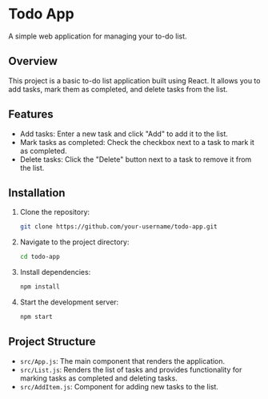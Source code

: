 # Todo App

A simple web application for managing your to-do list.

## Overview

This project is a basic to-do list application built using React. It allows you to add tasks, mark them as completed, and delete tasks from the list.

## Features

- Add tasks: Enter a new task and click "Add" to add it to the list.
- Mark tasks as completed: Check the checkbox next to a task to mark it as completed.
- Delete tasks: Click the "Delete" button next to a task to remove it from the list.

## Installation

1. Clone the repository:

   ```bash
   git clone https://github.com/your-username/todo-app.git
   ```

2. Navigate to the project directory:

   ```bash
   cd todo-app
   ```

3. Install dependencies:

   ```bash
   npm install
   ```

4. Start the development server:

   ```bash
   npm start
   ```

## Project Structure

- `src/App.js`: The main component that renders the application.
- `src/List.js`: Renders the list of tasks and provides functionality for marking tasks as completed and deleting tasks.
- `src/AddItem.js`: Component for adding new tasks to the list.

